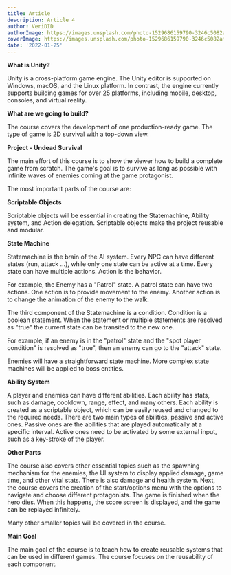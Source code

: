 ```yaml
---
title: Article
description: Article 4
author: VeriDID
authorImage: https://images.unsplash.com/photo-1529686159790-3246c5082afb?ixlib=rb-4.0.3&ixid=MnwxMjA3fDB8MHxleHBsb3JlLWZlZWR8MTd8fHxlbnwwfHx8fA%3D%3D&auto=format&fit=crop&w=500&q=60
coverImage: https://images.unsplash.com/photo-1529686159790-3246c5082afb?ixlib=rb-4.0.3&ixid=MnwxMjA3fDB8MHxleHBsb3JlLWZlZWR8MTd8fHxlbnwwfHx8fA%3D%3D&auto=format&fit=crop&w=500&q=60
date: '2022-01-25'
---
```


**What is Unity?**

Unity is a cross-platform game engine. The Unity editor is supported on Windows,
macOS, and the Linux platform. In contrast, the engine currently supports
building games for over 25 platforms, including mobile, desktop, consoles, and
virtual reality.

**What are we going to build?**

The course covers the development of one production-ready game. The type of game
is 2D survival with a top-down view.

**Project - Undead Survival**

The main effort of this course is to show the viewer how to build a complete
game from scratch. The game's goal is to survive as long as possible with
infinite waves of enemies coming at the game protagonist.

The most important parts of the course are:

**Scriptable Objects**

Scriptable objects will be essential in creating the Statemachine, Ability
system, and Action delegation. Scriptable objects make the project reusable and
modular.

**State Machine**

Statemachine is the brain of the AI system. Every NPC can have different states
(run, attack ...), while only one state can be active at a time. Every state can
have multiple actions. Action is the behavior.

For example, the Enemy has a "Patrol" state. A patrol state can have two
actions. One action is to provide movement to the enemy. Another action is to
change the animation of the enemy to the walk.

The third component of the Statemachine is a condition. Condition is a boolean
statement. When the statement or multiple statements are resolved as "true" the
current state can be transited to the new one.

For example, if an enemy is in the "patrol" state and the "spot player
condition" is resolved as "true", then an enemy can go to the "attack" state.

Enemies will have a straightforward state machine. More complex state machines
will be applied to boss entities.

**Ability System**

A player and enemies can have different abilities. Each ability has stats, such
as damage, cooldown, range, effect, and many others. Each ability is created as
a scriptable object, which can be easily reused and changed to the required
needs. There are two main types of abilities, passive and active ones. Passive
ones are the abilities that are played automatically at a specific interval.
Active ones need to be activated by some external input, such as a key-stroke of
the player.

**Other Parts**

The course also covers other essential topics such as the spawning mechanism for
the enemies, the UI system to display applied damage, game time, and other vital
stats. There is also damage and health system. Next, the course covers the
creation of the start/options menu with the options to navigate and choose
different protagonists. The game is finished when the hero dies. When this
happens, the score screen is displayed, and the game can be replayed infinitely.

Many other smaller topics will be covered in the course.

**Main Goal**

The main goal of the course is to teach how to create reusable systems that can
be used in different games. The course focuses on the reusability of each
component.
